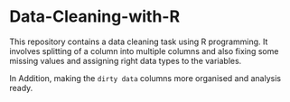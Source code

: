 # Data-Cleaning-with-R
This repository contains a data cleaning task using R programming. It involves splitting of a column into multiple columns and also fixing some missing values and assigning right data types to the variables.


In Addition, making the `dirty data` columns more organised and analysis ready.
